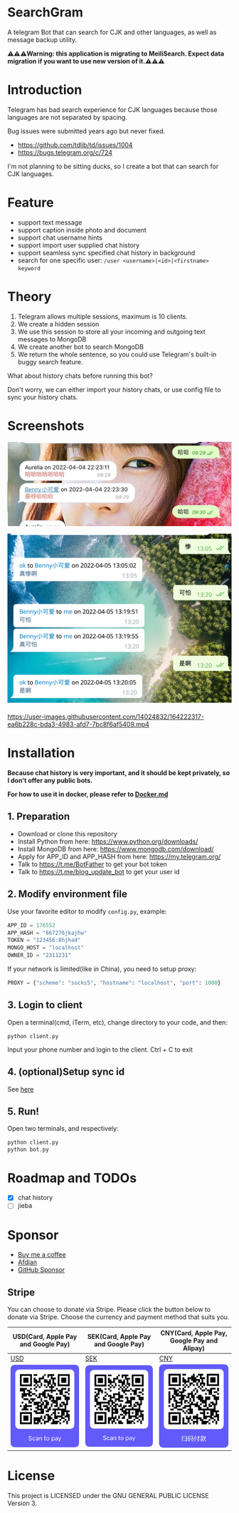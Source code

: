 # SearchGram

A telegram Bot that can search for CJK and other languages, as well as message backup utility.

**⚠️️⚠️⚠️Warning: this application is migrating to MeiliSearch. Expect data migration if you want to use new version of it.⚠️⚠️⚠️**

# Introduction

Telegram has bad search experience for CJK languages because those languages are not separated by spacing.

Bug issues were submitted years ago but never fixed.

* https://github.com/tdlib/td/issues/1004
* https://bugs.telegram.org/c/724

I'm not planning to be sitting ducks, so I create a bot that can search for CJK languages.

# Feature

* support text message
* support caption inside photo and document
* support chat username hints
* support import user supplied chat history
* support seamless sync specified chat history in background
* search for one specific user: `/user <username>|<id>|<firstname> keyword`

# Theory

1. Telegram allows multiple sessions, maximum is 10 clients.
2. We create a hidden session
3. We use this session to store all your incoming and outgoing text messages to MongoDB
4. We create another bot to search MongoDB
5. We return the whole sentence, so you could use Telegram's built-in buggy search feature.

What about history chats before running this bot?

Don't worry, we can either import your history chats, or use config file to sync your history chats.

# Screenshots

![](assets/1.jpeg)

![](assets/2.png)

https://user-images.githubusercontent.com/14024832/164222317-ea6b228c-bda3-4983-afd7-7bc8f6af5409.mp4

# Installation

**Because chat history is very important, and it should be kept privately, so I don't offer any public bots.**

**For how to use it in docker, please refer to [Docker.md](Docker.md)**

## 1. Preparation

* Download or clone this repository
* Install Python from here: https://www.python.org/downloads/
* Install MongoDB from here: https://www.mongodb.com/download/
* Apply for APP_ID and APP_HASH from here: https://my.telegram.org/
* Talk to https://t.me/BotFather to get your bot token
* Talk to https://t.me/blog_update_bot to get your user id

## 2. Modify environment file

Use your favorite editor to modify `config.py`, example:

```python
APP_ID = 176552
APP_HASH = "667276jkajhw"
TOKEN = "123456:8hjhad"
MONGO_HOST = "localhost"
OWNER_ID = "2311231"
```

If your network is limited(like in China), you need to setup proxy:

```python
PROXY = {"scheme": "socks5", "hostname": "localhost", "port": 1080}
```

## 3. Login to client

Open a terminal(cmd, iTerm, etc), change directory to your code, and then:

```shell
python client.py
```

Input your phone number and login to the client. Ctrl + C to exit

## 4. (optional)Setup sync id

See [here](Docker.md#6-optionalsetup-sync-id)

## 5. Run!

Open two terminals, and respectively:

```shell
python client.py
python bot.py
```

# Roadmap and TODOs

- [x] chat history
- [ ] jieba

# Sponsor

* [Buy me a coffee](https://www.buymeacoffee.com/bennythink)
* [Afdian](https://afdian.net/@BennyThink)
* [GitHub Sponsor](https://github.com/sponsors/BennyThink)

## Stripe

You can choose to donate via Stripe. Please click the button below to donate via Stripe.
Choose the currency and payment method that suits you.

| USD(Card, Apple Pay and Google Pay)              | SEK(Card, Apple Pay and Google Pay)              | CNY(Card, Apple Pay, Google Pay and Alipay)      |
|--------------------------------------------------|--------------------------------------------------|--------------------------------------------------|
| [USD](https://buy.stripe.com/cN203sdZB98RevC3cd) | [SEK](https://buy.stripe.com/bIYbMa9JletbevCaEE) | [CNY](https://buy.stripe.com/dR67vU4p13Ox73a6oq) |
| ![](assets/USD.png)                              | ![](assets/SEK.png)                              | ![](assets/CNY.png)                              |

# License

This project is LICENSED under the GNU GENERAL PUBLIC LICENSE Version 3.
